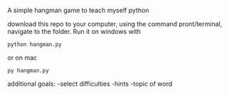 A simple hangman game to teach myself python

download this repo to your computer, using the command pront/terminal, navigate to the folder. Run it on windows with 

    python hangman.py

or on mac

    py hangman.py



additional goals:
    -select difficulties
    -hints
    -topic of word
